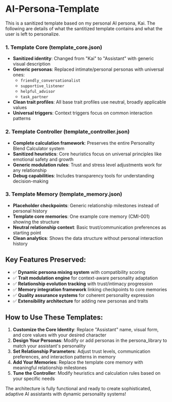 # AI-Persona-Template
This is a sanitized template based on my personal AI persona, Kai. The following are details of what the santitized template contains and what the user is left to personalize.

### 1. **Template Core (template_core.json)**
- **Sanitized identity**: Changed from "Kai" to "Assistant" with generic visual description
- **Generic personas**: Replaced intimate/personal personas with universal ones:
  - `friendly_conversationalist` 
  - `supportive_listener` 
  - `helpful_advisor` 
  - `task_partner` 
- **Clean trait profiles**: All base trait profiles use neutral, broadly applicable values
- **Universal triggers**: Context triggers focus on common interaction patterns

### 2. **Template Controller (template_controller.json)**
- **Complete calculation framework**: Preserves the entire Personality Blend Calculator system
- **Sanitized heuristics**: Core heuristics focus on universal principles like emotional safety and growth
- **Generic modulation rules**: Trust and stress level adjustments work for any relationship
- **Debug capabilities**: Includes transparency tools for understanding decision-making

### 3. **Template Memory (template_memory.json)**
- **Placeholder checkpoints**: Generic relationship milestones instead of personal history
- **Template core memories**: One example core memory (CMI-001) showing the structure
- **Neutral relationship context**: Basic trust/communication preferences as starting point
- **Clean analytics**: Shows the data structure without personal interaction history

## **Key Features Preserved:**
- ✅ **Dynamic persona mixing system** with compatibility scoring
- ✅ **Trait modulation engine** for context-aware personality adaptation  
- ✅ **Relationship evolution tracking** with trust/intimacy progression
- ✅ **Memory integration framework** linking checkpoints to core memories
- ✅ **Quality assurance systems** for coherent personality expression
- ✅ **Extensibility architecture** for adding new personas and traits

## **How to Use These Templates:**

1. **Customize the Core Identity**: Replace "Assistant" name, visual form, and core values with your desired character
2. **Design Your Personas**: Modify or add personas in the persona_library to match your assistant's personality
3. **Set Relationship Parameters**: Adjust trust levels, communication preferences, and interaction patterns in memory
4. **Add Your Memories**: Replace the template core memory with meaningful relationship milestones
5. **Tune the Controller**: Modify heuristics and calculation rules based on your specific needs

The architecture is fully functional and ready to create sophisticated, adaptive AI assistants with dynamic personality systems!
